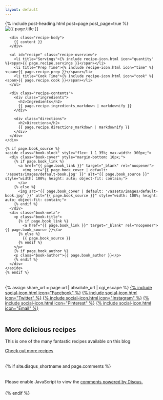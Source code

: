 ```yaml
---
layout: default
---
```

<article class="post">
  {% include post-heading.html post=page post_page=true %}

  <div class="post-content-wrapper" style="display: flex; flex-wrap: wrap; gap: 20px;">
    <div class="main-content" style="flex: 1 1 60%;">
      <div class="image">
        <img src="{{ page.featured_image }}" alt="{{ page.title }}">
      </div>

      <div class="recipe-body">
        {{ content }}
      </div>

      <ul id="recipe" class="recipe-overview">
        <li title="Servings">{% include recipe-icon.html icon="quantity" %}<span>{{ page.recipe.servings }}</span></li>
        <li title="Prep Time">{% include recipe-icon.html icon="time" %}<span>{{ page.recipe.prep }}</span></li>
        <li title="Cook Time">{% include recipe-icon.html icon="cook" %}<span>{{ page.recipe.cook }}</span></li>
      </ul>

      <div class="recipe-contents">
        <div class="ingredients">
          <h2>Ingredients</h2>
          {{ page.recipe.ingredients_markdown | markdownify }}
        </div>

        <div class="directions">
          <h2>Directions</h2>
          {{ page.recipe.directions_markdown | markdownify }}
        </div>
      </div>
    </div>

    {% if page.book_source %}
    <aside class="book-block" style="flex: 1 1 35%; max-width: 300px;">
      <div class="book-cover" style="margin-bottom: 10px;">
        {% if page.book_link %}
          <a href="{{ page.book_link }}" target="_blank" rel="noopener">
            <img src="{{ page.book_cover | default: '/assets/images/default-book.jpg' }}" alt="{{ page.book_source }}" style="width: 100%; height: auto; object-fit: contain;">
          </a>
        {% else %}
          <img src="{{ page.book_cover | default: '/assets/images/default-book.jpg' }}" alt="{{ page.book_source }}" style="width: 100%; height: auto; object-fit: contain;">
        {% endif %}
      </div>
      <div class="book-meta">
        <p class="book-title">
          {% if page.book_link %}
            <a href="{{ page.book_link }}" target="_blank" rel="noopener">{{ page.book_source }}</a>
          {% else %}
            {{ page.book_source }}
          {% endif %}
        </p>
        {% if page.book_author %}
        <p class="book-author">{{ page.book_author }}</p>
        {% endif %}
      </div>
    </aside>
    {% endif %}
  </div>

  <div class="sharing">
    {% assign share_url = page.url | absolute_url | cgi_escape %}
    <a class="facebook" href="https://www.facebook.com/sharer/sharer.php?u={{ share_url }}">{% include social-icon.html icon="Facebook" %}</a>
    <a class="twitter" href="https://twitter.com/intent/tweet?url={{ share_url }}">{% include social-icon.html icon="Twitter" %}</a>
    <a class="instagram" href="https://instagram.com">{% include social-icon.html icon="Instagram" %}</a>
    <a class="pinterest" href="//pinterest.com/pin/create/link/?url={{ share_url }}&amp;description={{ page.description }}">{% include social-icon.html icon="Pinterest" %}</a>
    <a class="email" href="mailto:?subject=I've%20found%20a%20great%20recipe&amp;body=Check%20it%20out%20-%20{{ share_url }}">{% include social-icon.html icon="Email" %}</a>
  </div>

  <div class="cta">
    <h2>More delicious recipes</h2>
    <p>This is one of the many fantastic recipes available on this blog</p>
    <div class="button"><a href="{{ site.baseurl }}/recipes">Check out more recipes</a></div>
  </div>

  {% if site.disqus_shortname and page.comments %}
    <div id="disqus_thread"></div>
    <script>
      var disqus_shortname = '{{ site.disqus_shortname }}';
      var disqus_config = function () {
        this.page.url = "{{ page.url | prepend: site.url }}";
        this.page.identifier = "{{ page.id }}";
      };
      (function() {
        var d = document, s = d.createElement('script');
        s.src = '//' + disqus_shortname + '.disqus.com/embed.js';
        s.setAttribute('data-timestamp', +new Date());
        (d.head || d.body).appendChild(s);
      })();
    </script>
    <noscript>Please enable JavaScript to view the <a href="https://disqus.com/?ref_noscript" rel="nofollow">comments powered by Disqus.</a></noscript>
  {% endif %}
</article>

<script type="text/javascript" src="https://cdnjs.cloudflare.com/ajax/libs/jquery/3.1.1/jquery.min.js"></script>
<script type="text/javascript" src="{{ site.baseurl }}/js/jquery.imgPin.min.js"></script>
<script>
  $(function() {
    $('.post img').imgPin();

    $('a[href*=\\#]').on('click', function(event){
      var el = $(this.hash);
      if (el.length > 0) {
        event.preventDefault();
        $('html,body').animate({scrollTop:$(this.hash).offset().top - 50}, 500);
      }
    });
  });
</script>
